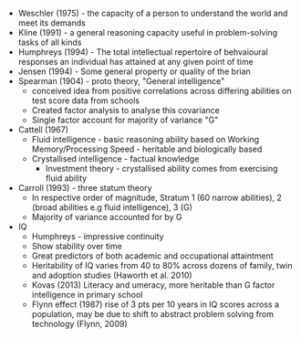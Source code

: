 - Weschler (1975) - the capacity of a person to understand the world and meet its demands
- Kline (1991) - a general reasoning capacity useful in problem-solving tasks of all kinds
- Humphreys (1994) - The total intellectual repertoire of behvaioural responses an individual has attained at any given point of time
- Jensen (1994) - Some general property or quality of the brian
- Spearman (1904) - proto theory, "General intelligence" 
 	- conceived idea from positive correlations across differing abilities on test score data from schools
 	- Created factor analysis to analyse this covariance 
 	- Single factor account for majority of variance "G"
- Cattell (1967)
	- Fluid intelligence - basic reasoning ability based on Working Memory/Processing Speed
			- heritable and biologically based
	- Crystallised intelligence - factual knowledge
		- Investment theory - crystallised ability comes from exercising fluid ability
- Carroll (1993) - three statum theory
	- In respective order of magnitude, Stratum 1 (60 narrow abilities), 2 (broad abilities e.g fluid intelligence), 3 (G)
	- Majority of variance accounted for by G
- IQ
	- Humphreys - impressive continuity
	- Show stability over time
	- Great predictors of both academic and occupational attaintment
	- Heritability of IQ varies from 40 to 80% across dozens of family, twin and adoption studies (Haworth et al. 2010)
	- Kovas (2013) Literacy and umeracy, more heritable than G factor intelligence in primary school
	- Flynn effect (1987) rise of 3 pts per 10 years in IQ scores across a population, may be due to shift to abstract problem solving from technology (Flynn, 2009)